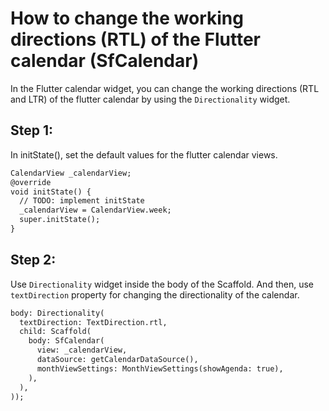 # How to change the working directions (RTL) of the Flutter calendar (SfCalendar)

In the Flutter calendar widget, you can change the working directions (RTL and LTR) of the flutter calendar by using the `Directionality` widget.

## Step 1:
In initState(), set the default values for the flutter calendar views.

```xml
CalendarView _calendarView;
@override
void initState() {
  // TODO: implement initState
  _calendarView = CalendarView.week;
  super.initState();
}
```
## Step 2:
Use `Directionality` widget inside the body of the Scaffold. And then, use `textDirection` property for changing the directionality of the calendar.

```xml
body: Directionality(
  textDirection: TextDirection.rtl,
  child: Scaffold(
    body: SfCalendar(
      view: _calendarView,
      dataSource: getCalendarDataSource(),
      monthViewSettings: MonthViewSettings(showAgenda: true),
    ),
  ),
));
```
